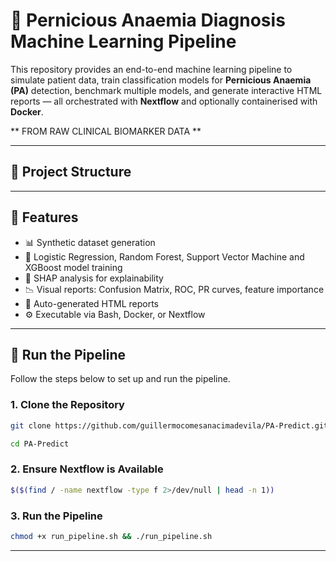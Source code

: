 # 🧬 Pernicious Anaemia Diagnosis Machine Learning Pipeline

This repository provides an end-to-end machine learning pipeline to simulate patient data, train classification models for **Pernicious Anaemia (PA)** detection, benchmark multiple models, and generate interactive HTML reports — all orchestrated with **Nextflow** and optionally containerised with **Docker**.

** FROM RAW CLINICAL BIOMARKER DATA **

---

## 📁 Project Structure

---

## 🚀 Features

- 📊 Synthetic dataset generation
- 🤖 Logistic Regression, Random Forest, Support Vector Machine and XGBoost model training
- 🧠 SHAP analysis for explainability
- 📉 Visual reports: Confusion Matrix, ROC, PR curves, feature importance
- 📄 Auto-generated HTML reports
- ⚙️ Executable via Bash, Docker, or Nextflow

---

## 🚀 Run the Pipeline 

Follow the steps below to set up and run the pipeline.

### 1. Clone the Repository

```bash
git clone https://github.com/guillermocomesanacimadevila/PA-Predict.git
```
```bash
cd PA-Predict
```

### 2. Ensure Nextflow is Available

```bash
$($(find / -name nextflow -type f 2>/dev/null | head -n 1))
```

### 3. Run the Pipeline

```bash
chmod +x run_pipeline.sh && ./run_pipeline.sh
```

---
